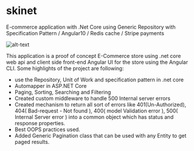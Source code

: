 # skinet
E-commerce application with .Net Core using Generic Repository with Specification Pattern / Angular10 / Redis cache / Stripe payments

![alt-text](https://github.com/tripat86/skinet/blob/master/API/wwwroot/images/products/Shopping_Cart.gif)

This application is a proof of concept E-Commerce store using .net core web api and client side front-end Angular UI for the store using the Angular CLI. Some highlights of the project are following:

- use the Repository, Unit of Work and specification pattern in .net core
- Automapper in ASP.NET Core
- Paging, Sorting, Searching and Filtering
- Created custom middleware to handle 500 Internal server errors
- Created mechanism to return all sort of errors like 401(Un-Authorized), 404( Bad-request - Not found ), 400( model Validation error ), 500( Internal Server error ) into a common object which has status and response properties.
- Best OOPS practices used.
- Added Generic Pagination class that can be used with any Entity to get paged results.

